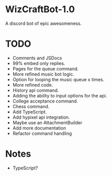 # WizCraftBot-1.0

A discord bot of epic awesomeness.

# TODO

-   Comments and JSDocs
-   99% embed only replies.
-   Pages for the queue command.
-   More refined music bot logic.
-   Option for looping the music queue x times.
-   More refined code.
-   History api command.
-   Adding the ability to input options for the api.
-   College acceptance command.
-   Chess command.
-   Add TypeScript.
-   Add hypixel api integration.
-   Maybe use an AttachmentBuilder
-   Add more documentation
-   Refactor command handling

# Notes

-   TypeScript?
